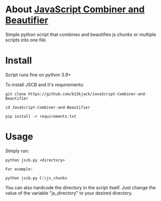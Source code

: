 # About [JavaScript Combiner and Beautifier](https://github.com/b13kjack/JavaScript-Combiner-and-Beautifier)

Simple python script that combines and beautifies js chunks or multiple scripts into one file.


# Install

Script runs fine on python 3.9+

To install JSCB and it's requirements:
```
git clone https://github.com/b13kjack/JavaScript-Combiner-and-Beautifier

cd JavaScript-Combiner-and-Beautifier

pip install -r requirements.txt
```

# Usage

Simply run:
```
python jscb.py <directory>

For example:

python jscb.py C:\js_chunks
```

You can also hardcode the directory in the script itself. Just change the value of the variable "js_directory" to your desired directory.

